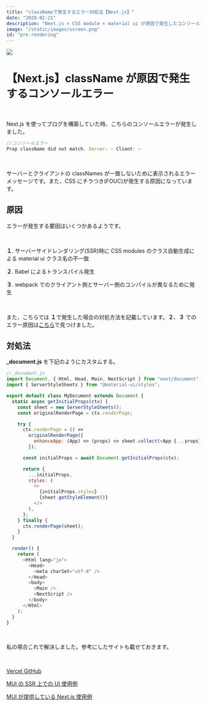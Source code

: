 ```yaml
---
title: "classNameで発生するエラー対処法【Next.js】"
date: "2020-02-21"
description: "Next.js × CSS module × material ui が原因で発生したコンソールエラーの解決方法を記載しています。Prop `className` did not match. Server: ~ Client: ~"
image: "/static/images/screen.png"
id: "pre-rendering"
---
```


<img src="/static/images/screen.png">

<br>

# 【Next.js】className が原因で発生するコンソールエラー

<br>

Next.js を使ってブログを構築していた時、こちらのコンソールエラーが発生しました。

```js
//コンソールエラー
Prop className did not match. Server: ~ Client: ~
```

<br>

サーバーとクライアントの classNames が一致しないために表示されるエラーメッセージです。また、CSS にチラつき(FOUC)が発生する原因になっています。

## 原因

エラーが発生する要因はいくつかあるようです。

<br>

**１**. サーバーサイドレンダリング(SSR)時に CSS modules のクラス自動生成による material ui クラス名の不一致

**２**. Babel によるトランスパイル発生

**３**. webpack でのクライアント側とサーバー側のコンパイルが異なるために発生

<br>

また、こちらでは **１**で発生した場合の対処方法を記載しています。**２**、**３** でのエラー原因は[こちら](https://stackoverflow.com/questions/50685175/react-material-ui-warning-prop-classname-did-not-match/58626730#58626730)で見つけました。

## 対処法

**\_document.js** を下記のようにカスタムする。

```js
//_document.js
import Document, { Html, Head, Main, NextScript } from "next/document";
import { ServerStyleSheets } from "@material-ui/styles";

export default class MyDocument extends Document {
  static async getInitialProps(ctx) {
    const sheet = new ServerStyleSheets();
    const originalRenderPage = ctx.renderPage;

    try {
      ctx.renderPage = () =>
        originalRenderPage({
          enhanceApp: (App) => (props) => sheet.collect(<App {...props} />),
        });

      const initialProps = await Document.getInitialProps(ctx);

      return {
        ...initialProps,
        styles: (
          <>
            {initialProps.styles}
            {sheet.getStyleElement()}
          </>
        ),
      };
    } finally {
      ctx.renderPage(sheet);
    }
  }

  render() {
    return (
      <Html lang="ja">
        <Head>
          <meta charSet="utf-8" />
        </Head>
        <body>
          <Main />
          <NextScript />
        </body>
      </Html>
    );
  }
}
```

<br>

私の場合これで解決しました。参考にしたサイトも載せておきます。

<br>

[Vercel GitHub](https://github.com/vercel/next.js/blob/master/examples/with-styled-components/pages/_document.js)

[MUI の SSR 上での UI 使用例](https://material-ui.com/guides/server-rendering/)

[MUI が提供している Next.js 使用例](https://github.com/mui-org/material-ui/tree/master/examples/nextjs)
